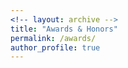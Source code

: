 ```yaml
---
<!-- layout: archive -->
title: "Awards & Honors"
permalink: /awards/
author_profile: true
---
```

<!-- * **IEEE Special Scholarship** (Top 2 students in School of Electronic Information and Electrical Engineering), Shanghai Jiao Tong University. 2017
* **Best Paper Award Honorable Mention of SIGIR 2017 ([Link](https://sigir.org/sigir2017/program/awards/))**. August 9, Tokyo, Japan. 2017.
* **Microsoft Azure Research Award**, Carnegie Mellon University. 2017.
* **Scholarship of Excellent Undergraduates** (Top 2 students in school of Electronic Information and Electrical Engineering), Shanghai Jiao Tong University. 2016-2017
* **National Scholarship** (Top 3 students in Computer Science Department), Shanghai Jiao Tong University. 2015-2016.
* **Overall GPA Ranking Top 3 out of 151 ([Link](https://lantaoyu.com/files/ranking.pdf))** (Sophomore GPA Ranking 1st/151), Department of Computer Science, Shanghai Jiao Tong University. 2014-2017.
* **Zhiyuan Honors Scholarship** (Top 5%, Twice), Shanghai Jiao Tong University. 2015 & 2016.
* **Yuan-Ze Scholarship** (Top 2%), Zhiyuan College, Shanghai Jiao Tong University. 2014-2015.
* **First Prize** in China Undergraduate Mathematical Contest in Modeling, Shanghai Division. 2015 -->